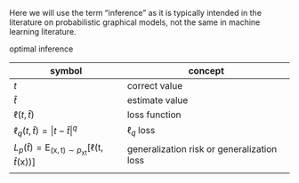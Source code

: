 Here we will use the term “inference” as it is typically intended in the literature on probabilistic graphical models, not the same in machine learning literature.

optimal inference

| symbol                                                                                                             | concept                                    |
| ------------------------------------------------------------------------------------------------------------------ | ------------------------------------------ |
| $t$                                                                                                                | correct value                              |
| $\hat{t}$                                                                                                          | estimate value                             |
| $\ell(t, \hat{t})$                                                                                                 | loss function                              |
| $\ell_{q}(t,\hat{t})=\vert{t-\hat{t}}\vert^{q}$                                                                    | $\ell_{q}$ loss                            |
| $L_{p}(\hat{t})=\mathrm{E}_{(\mathrm{x}, \mathrm{t}) \sim p_{\mathrm{xt}}}[\ell(\mathrm{t}, \hat{t}(\mathrm{x}))]$ | generalization risk or generalization loss |
|                                                                                                                    |                                            |




